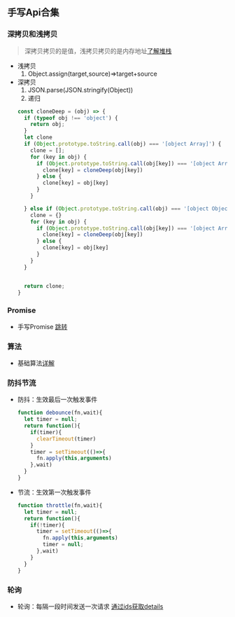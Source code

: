 ## 手写Api合集

### 深拷贝和浅拷贝
> 深拷贝拷贝的是值，浅拷贝拷贝的是内存地址[了解堆栈](./[⭐⭐⭐⭐⭐]-数据类型.md#总结)
- 浅拷贝
  1. Object.assign(target,source)=>target+source
- 深拷贝
  1. JSON.parse(JSON.stringify(Object))
  2. 递归
    ```js
    const cloneDeep = (obj) => {
      if (typeof obj !== 'object') {
        return obj;
      }
      let clone
      if (Object.prototype.toString.call(obj) === '[object Array]') {
        clone = [];
        for (key in obj) {
          if (Object.prototype.toString.call(obj[key]) === '[object Array]' || Object.prototype.toString.call(obj[key]) === '[object Object]') {
            clone[key] = cloneDeep(obj[key])
          } else {
            clone[key] = obj[key]
          }
        }

      } else if (Object.prototype.toString.call(obj) === '[object Object]') {
        clone = {}
        for (key in obj) {
          if (Object.prototype.toString.call(obj[key]) === '[object Array]' || Object.prototype.toString.call(obj[key]) === '[object Object]') {
            clone[key] = cloneDeep(obj[key])
          } else {
            clone[key] = obj[key]
          }
        }
      }


      return clone;
    }
    ```

### Promise
- 手写Promise [跳转](./ECMAScript/[⭐⭐⭐⭐⭐]-ECMAScript-Promise.md#内置对象相关)

### 算法
- 基础算法[详解](../05_算法/[⭐⭐⭐⭐⭐]-四种基本的算法.md)

### 防抖节流
- 防抖：生效最后一次触发事件
  ```js
  function debounce(fn,wait){
    let timer = null;
    return function(){
      if(timer){
        clearTimeout(timer)
      }
      timer = setTimeout(()=>{
        fn.apply(this,arguments)
      },wait)
    }
  }
  ```
- 节流：生效第一次触发事件
  ```js
  function throttle(fn,wait){
    let timer = null;
    return function(){
      if(!timer){
        timer = setTimeout(()=>{
          fn.apply(this,arguments)
          timer = null;
        },wait)
      }
    }
  }
  ```

### 轮询
- 轮询：每隔一段时间发送一次请求  [通过ids获取details](../06_HTTP/[⭐⭐⭐]-轮询.md#通过lists插入对应的detail值)  
